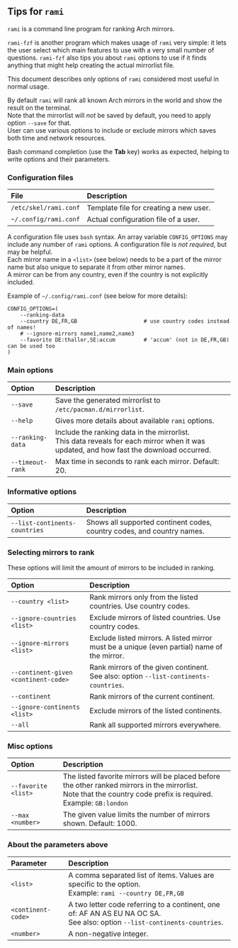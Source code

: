## Tips for `rami`

`rami` is a command line program for ranking Arch mirrors.

`rami-fzf` is another program which makes usage of `rami` very simple:
it lets the user select which main features to use with a very small number of questions.
`rami-fzf` also tips you about `rami` options to use if it finds anything that might help creating
the actual mirrorlist file.

This document describes only options of `rami` considered most useful in normal usage.

By default `rami` will rank all known Arch mirrors in the world and show the result on the terminal.<br>
Note that the mirrorlist will *not* be saved by default, you need to apply option `--save` for that.<br>
User can use various options to include or exclude mirrors which saves both time and network resources.

Bash command completion (use the **Tab** key) works as expected, helping to write options and their parameters.

### Configuration files

File | Description
:--- | :---
`/etc/skel/rami.conf` | Template file for creating a new user.
`~/.config/rami.conf` | Actual configuration file of a user.

A configuration file uses `bash` syntax. An array variable `CONFIG_OPTIONS` may include
any number of `rami` options. A configuration file is *not required*, but may be helpful.<br>
Each mirror name in a `<list>` (see below) needs to be a part of the mirror name but also
unique to separate it from other mirror names.<br>
A mirror can be from any country, even if the country is not explicitly included.

Example of `~/.config/rami.conf` (see below for more details):

```
CONFIG_OPTIONS=(
    --ranking-data
    --country DE,FR,GB                     # use country codes instead of names!
    # --ignore-mirrors name1,name2,name3
    --favorite DE:thaller,SE:accum         # 'accum' (not in DE,FR,GB) can be used too
)
```

### Main options

Option | Description
:--- | :---
`--save` | Save the generated mirrorlist to `/etc/pacman.d/mirrorlist`.
`--help` | Gives more details about available `rami` options.
`--ranking-data` | Include the ranking data in the mirrorlist.<br>This data reveals for each mirror when it was updated, and how fast the download occurred.
`--timeout-rank` | Max time in seconds to rank each mirror. Default: 20.

### Informative options

Option | Description
:--- | :---
`--list-continents-countries` | Shows all supported continent codes, country codes, and country names.

### Selecting mirrors to rank

These options will limit the amount of mirrors to be included in ranking.

Option | Description
:--- | :---
`--country <list>` | Rank mirrors only from the listed countries. Use country codes.
`--ignore-countries <list>` | Exclude mirrors of listed countries. Use country codes.
`--ignore-mirrors <list>` | Exclude listed mirrors. A listed mirror must be a unique (even partial) name of the mirror.
`--continent-given <continent-code>` | Rank mirrors of the given continent.<br>See also: option `--list-continents-countries`.
`--continent` | Rank mirrors of the current continent.
`--ignore-continents <list>` | Exclude mirrors of the listed continents.
`--all` | Rank all supported mirrors everywhere.

### Misc options

Option | Description
:--- | :---
`--favorite <list>` | The listed favorite mirrors will be placed before the other ranked mirrors in the mirrorlist.<br>Note that the country code prefix is required. Example: `GB:london`
`--max <number>` | The given value limits the number of mirrors shown. Default: 1000.

### About the parameters above

Parameter | Description
:--- | :---
`<list>` | A comma separated list of items. Values are specific to the option.<br>Example: `rami --country DE,FR,GB`
`<continent-code>` | A two letter code referring to a continent, one of: AF AN AS EU NA OC SA.<br>See also: option `--list-continents-countries`.
`<number>` | A non-negative integer.
